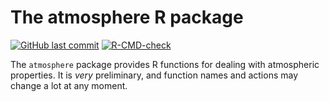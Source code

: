 # The atmosphere R package

<!-- badges: start -->

[![GitHub last
commit](https://img.shields.io/github/last-commit/dankelley/atmosphere)](https://img.shields.io/github/last-commit/dankelley/atmosphere)
[![R-CMD-check](https://github.com/dankelley/atmosphere/actions/workflows/R-CMD-check.yaml/badge.svg)](https://github.com/dankelley/atmosphere/actions/workflows/R-CMD-check.yaml)
<!-- badges: end -->

The `atmosphere` package provides R functions for dealing with atmospheric
properties. It is *very* preliminary, and function names and actions may change
a lot at any moment.
